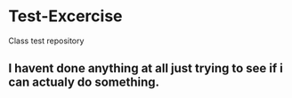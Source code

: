 # Test-Excercise
Class test repository
## I havent done anything at all just trying to see if i can actualy do something.



